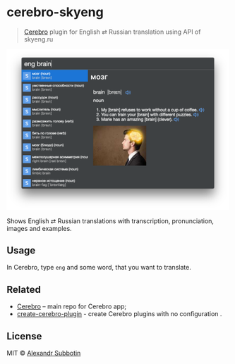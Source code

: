 # cerebro-skyeng 

> [Cerebro](http://www.cerebroapp.com) plugin for English ⇄ Russian translation using API of skyeng.ru

![](screenshot.png)

Shows English ⇄ Russian translations with transcription, pronunciation, images and examples.

## Usage

In Cerebro, type `eng` and some word, that you want to translate.

## Related

- [Cerebro](http://github.com/KELiON/cerebro) – main repo for Cerebro app;
- [create-cerebro-plugin](https://github.com/KELiON/create-cerebro-plugin) - create Cerebro plugins with no configuration .

## License

MIT © [Alexandr Subbotin](http://asubbotin.ru)
